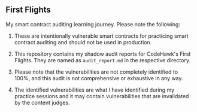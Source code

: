 ## First Flights
My smart contract auditing learning journey. Please note the following:

1. These are intentionally vulnerable smart contracts for practicing smart contract auditing and should not be used in production. 

2. This repository contains my shadow audit reports for CodeHawk's First Flights. They are named as `audit_report.md` in the respective directory.

3. Please note that the vulnerabilities are not completely identified to 100%, and this audit is not comprehensive or exhaustive in any way.

4. The identified vulnerabilities are what I have identified during my practice sessions and it may contain vulnerabilities that are invalidated by the content judges.

